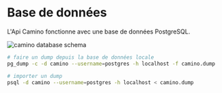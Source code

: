 # Base de données

L'Api Camino fonctionne avec une base de données PostgreSQL.

![camino database schema](https://github.com/MTES-MCT/camino-api/tree/master/docs-sources/assets/database/camino-db.svg)

```sh
# faire un dump depuis la base de données locale
pg_dump -c -d camino --username=postgres -h localhost -f camino.dump

# importer un dump
psql -d camino --username=postgres -h localhost < camino.dump
```
